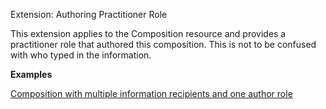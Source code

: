 Extension: Authoring Practitioner Role

This extension applies to the Composition resource and provides a practitioner role that authored this composition. This is not to be confused with who typed in the information.

**Examples**

[Composition with multiple information recipients and one author role](Composition-multiple-information-recipients-and-author-role.html)
